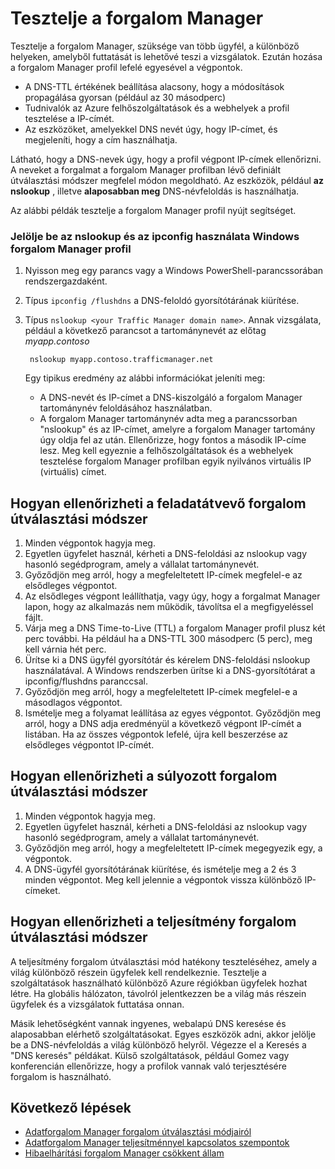 <properties
    pageTitle="Adatforgalom kezelő beállításainak tesztelése |} Microsoft Azure"
    description="Ez a cikk segít forgalom kezelő beállításainak tesztelése"
    services="traffic-manager"
    documentationCenter=""
    authors="sdwheeler"
    manager="carmonm"
    editor=""
/>
<tags
    ms.service="traffic-manager"
    ms.devlang="na"
    ms.topic="article"
    ms.tgt_pltfrm="na"
    ms.workload="infrastructure-services"
    ms.date="10/11/2016"
    ms.author="sewhee"
/>

# <a name="test-your-traffic-manager-settings"></a>Tesztelje a forgalom Manager

Tesztelje a forgalom Manager, szüksége van több ügyfél, a különböző helyeken, amelyből futtatását is lehetővé teszi a vizsgálatok. Ezután hozása a forgalom Manager profil lefelé egyesével a végpontok.

* A DNS-TTL értékének beállítása alacsony, hogy a módosítások propagálása gyorsan (például az 30 másodperc)
* Tudnivalók az Azure felhőszolgáltatások és a webhelyek a profil tesztelése a IP-címét.
* Az eszközöket, amelyekkel DNS nevét úgy, hogy IP-címet, és megjeleníti, hogy a cím használhatja.

Látható, hogy a DNS-nevek úgy, hogy a profil végpont IP-címek ellenőrizni. A neveket a forgalmat a forgalom Manager profilban lévő definiált útválasztási módszer megfelel módon megoldható. Az eszközök, például **az nslookup** , illetve **alaposabban meg** DNS-névfeloldás is használhatja.

Az alábbi példák tesztelje a forgalom Manager profil nyújt segítséget.

### <a name="check-traffic-manager-profile-using-nslookup-and-ipconfig-in-windows"></a>Jelölje be az nslookup és az ipconfig használata Windows forgalom Manager profil

1. Nyisson meg egy parancs vagy a Windows PowerShell-parancssorában rendszergazdaként.
2. Típus `ipconfig /flushdns` a DNS-feloldó gyorsítótárának kiürítése.
3. Típus `nslookup <your Traffic Manager domain name>`. Annak vizsgálata, például a következő parancsot a tartománynevét az előtag *myapp.contoso*

        nslookup myapp.contoso.trafficmanager.net

    Egy tipikus eredmény az alábbi információkat jeleníti meg:

    * A DNS-nevét és IP-címet a DNS-kiszolgáló a forgalom Manager tartománynév feloldásához használatban.
    * A forgalom Manager tartománynév adta meg a parancssorban "nslookup" és az IP-címet, amelyre a forgalom Manager tartomány úgy oldja fel az után. Ellenőrizze, hogy fontos a második IP-címe lesz. Meg kell egyeznie a felhőszolgáltatások és a webhelyek tesztelése forgalom Manager profilban egyik nyilvános virtuális IP (virtuális) címet.

## <a name="how-to-test-the-failover-traffic-routing-method"></a>Hogyan ellenőrizheti a feladatátvevő forgalom útválasztási módszer

1. Minden végpontok hagyja meg.
2. Egyetlen ügyfelet használ, kérheti a DNS-feloldási az nslookup vagy hasonló segédprogram, amely a vállalat tartománynevét.
3. Győződjön meg arról, hogy a megfeleltetett IP-címek megfelel-e az elsődleges végpontot.
4. Az elsődleges végpont leállíthatja, vagy úgy, hogy a forgalmat Manager lapon, hogy az alkalmazás nem működik, távolítsa el a megfigyeléssel fájlt.
5. Várja meg a DNS Time-to-Live (TTL) a forgalom Manager profil plusz két perc további. Ha például ha a DNS-TTL 300 másodperc (5 perc), meg kell várnia hét perc.
6. Ürítse ki a DNS ügyfél gyorsítótár és kérelem DNS-feloldási nslookup használatával. A Windows rendszerben ürítse ki a DNS-gyorsítótárat a ipconfig/flushdns paranccsal.
7. Győződjön meg arról, hogy a megfeleltetett IP-címek megfelel-e a másodlagos végpontot.
8. Ismételje meg a folyamat leállítása az egyes végpontot. Győződjön meg arról, hogy a DNS adja eredményül a következő végpont IP-címét a listában. Ha az összes végpontok lefelé, újra kell beszerzése az elsődleges végpontot IP-címét.

## <a name="how-to-test-the-weighted-traffic-routing-method"></a>Hogyan ellenőrizheti a súlyozott forgalom útválasztási módszer

1. Minden végpontok hagyja meg.
2. Egyetlen ügyfelet használ, kérheti a DNS-feloldási az nslookup vagy hasonló segédprogram, amely a vállalat tartománynevét.
3. Győződjön meg arról, hogy a megfeleltetett IP-címek megegyezik egy, a végpontok.
4. A DNS-ügyfél gyorsítótárának kiürítése, és ismételje meg a 2 és 3 minden végpontot. Meg kell jelennie a végpontok vissza különböző IP-címeket.

## <a name="how-to-test-the-performance-traffic-routing-method"></a>Hogyan ellenőrizheti a teljesítmény forgalom útválasztási módszer

A teljesítmény forgalom útválasztási mód hatékony teszteléséhez, amely a világ különböző részein ügyfelek kell rendelkeznie. Tesztelje a szolgáltatások használható különböző Azure régiókban ügyfelek hozhat létre. Ha globális hálózaton, távolról jelentkezzen be a világ más részein ügyfelek és a vizsgálatok futtatása onnan.

Másik lehetőségként vannak ingyenes, webalapú DNS keresése és alaposabban elérhető szolgáltatásokat. Egyes eszközök adni, akkor jelölje be a DNS-névfeloldás a világ különböző helyről. Végezze el a Keresés a "DNS keresés" példákat. Külső szolgáltatások, például Gomez vagy konferencián ellenőrizze, hogy a profilok vannak való terjesztésére forgalom is használható.

## <a name="next-steps"></a>Következő lépések

* [Adatforgalom Manager forgalom útválasztási módjairól](traffic-manager-routing-methods.md)
* [Adatforgalom Manager teljesítménnyel kapcsolatos szempontok](traffic-manager-performance-considerations.md)
* [Hibaelhárítási forgalom Manager csökkent állam](traffic-manager-troubleshooting-degraded.md)




